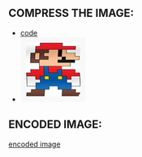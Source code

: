 ## COMPRESS THE IMAGE:
* [code](Image_Compression.c)
* ![image](MARIO.bmp)

## ENCODED  IMAGE:
[encoded image](encoded_image.txt)


